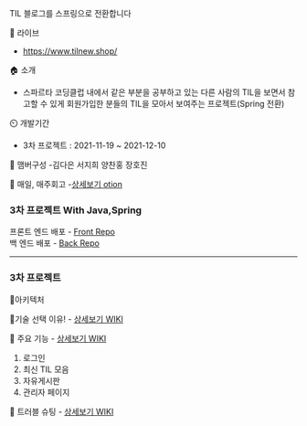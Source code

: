 TIL 블로그를 스프링으로 전환합니다

🔗 라이브
- https://www.tilnew.shop/

🏠 소개 
- 스파르타 코딩클럽 내에서 같은 부분을 공부하고 있는 다른 사람의 TIL을 보면서 참고할 수 있게 회원가입한 분들의 TIL을 모아서 보여주는 프로젝트(Spring 전환)

⏲️ 개발기간
- 3차 프로젝트 : 2021-11-19 ~ 2021-12-10

🧙 맴버구성
-김다은 서지희 양찬홍 장호진

📌 매일, 매주회고 
-[상세보기 otion](https://www.notion.so/511-6fa7c25342d549cda5321849a9336844)

### 3차 프로젝트 With Java,Spring<br>
프론트 엔드 배포 - [Front Repo](https://github.com/slcommunity/til-front)
<br>
백 엔드 배포     - [Back Repo](https://github.com/slcommunity/til-back)


---

### 3차 프로젝트
📌아키텍처

📌기술 선택 이유!  - [상세보기 WIKI](https://github.com/slcommunity/511/wiki/3.-%EA%B8%B0%EC%88%A0-%EC%84%A0%ED%83%9D-%EC%9D%B4%EC%9C%A0)

📌 주요 기능  - [상세보기 WIKI](https://github.com/slcommunity/511/wiki/4.-%EC%A3%BC%EC%9A%94-%EA%B8%B0%EB%8A%A5-%EC%86%8C%EA%B0%9C)
1. 로그인
2. 최신 TIL 모음
3. 자유게시판
4. 관리자 페이지

📌 트러블 슈팅 - [상세보기 WIKI](https://github.com/slcommunity/511/wiki/7.-%ED%8A%B8%EB%9F%AC%EB%B8%94-%EC%8A%88%ED%8C%85)

